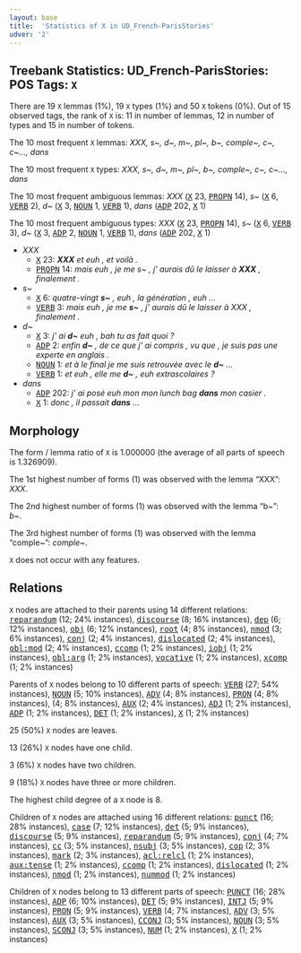 ```yaml
---
layout: base
title:  'Statistics of X in UD_French-ParisStories'
udver: '2'
---
```


## Treebank Statistics: UD_French-ParisStories: POS Tags: `X`

There are 19 `X` lemmas (1%), 19 `X` types (1%) and 50 `X` tokens (0%).
Out of 15 observed tags, the rank of `X` is: 11 in number of lemmas, 12 in number of types and 15 in number of tokens.

The 10 most frequent `X` lemmas: <em>XXX, s~, d~, m~, pl~, b~, comple~, c~, c~…, dans</em>

The 10 most frequent `X` types:  <em>XXX, s~, d~, m~, pl~, b~, comple~, c~, c~…, dans</em>

The 10 most frequent ambiguous lemmas: <em>XXX</em> (<tt><a href="fr_parisstories-pos-X.html">X</a></tt> 23, <tt><a href="fr_parisstories-pos-PROPN.html">PROPN</a></tt> 14), <em>s~</em> (<tt><a href="fr_parisstories-pos-X.html">X</a></tt> 6, <tt><a href="fr_parisstories-pos-VERB.html">VERB</a></tt> 2), <em>d~</em> (<tt><a href="fr_parisstories-pos-X.html">X</a></tt> 3, <tt><a href="fr_parisstories-pos-NOUN.html">NOUN</a></tt> 1, <tt><a href="fr_parisstories-pos-VERB.html">VERB</a></tt> 1), <em>dans</em> (<tt><a href="fr_parisstories-pos-ADP.html">ADP</a></tt> 202, <tt><a href="fr_parisstories-pos-X.html">X</a></tt> 1)

The 10 most frequent ambiguous types:  <em>XXX</em> (<tt><a href="fr_parisstories-pos-X.html">X</a></tt> 23, <tt><a href="fr_parisstories-pos-PROPN.html">PROPN</a></tt> 14), <em>s~</em> (<tt><a href="fr_parisstories-pos-X.html">X</a></tt> 6, <tt><a href="fr_parisstories-pos-VERB.html">VERB</a></tt> 3), <em>d~</em> (<tt><a href="fr_parisstories-pos-X.html">X</a></tt> 3, <tt><a href="fr_parisstories-pos-ADP.html">ADP</a></tt> 2, <tt><a href="fr_parisstories-pos-NOUN.html">NOUN</a></tt> 1, <tt><a href="fr_parisstories-pos-VERB.html">VERB</a></tt> 1), <em>dans</em> (<tt><a href="fr_parisstories-pos-ADP.html">ADP</a></tt> 202, <tt><a href="fr_parisstories-pos-X.html">X</a></tt> 1)


* <em>XXX</em>
  * <tt><a href="fr_parisstories-pos-X.html">X</a></tt> 23: <em><b>XXX</b> et euh , et voilà .</em>
  * <tt><a href="fr_parisstories-pos-PROPN.html">PROPN</a></tt> 14: <em>mais euh , je me s~ , j' aurais dû le laisser à <b>XXX</b> , finalement .</em>
* <em>s~</em>
  * <tt><a href="fr_parisstories-pos-X.html">X</a></tt> 6: <em>quatre-vingt <b>s~</b> , euh , la génération , euh …</em>
  * <tt><a href="fr_parisstories-pos-VERB.html">VERB</a></tt> 3: <em>mais euh , je me <b>s~</b> , j' aurais dû le laisser à XXX , finalement .</em>
* <em>d~</em>
  * <tt><a href="fr_parisstories-pos-X.html">X</a></tt> 3: <em>j' ai <b>d~</b> euh , bah tu as fait quoi ?</em>
  * <tt><a href="fr_parisstories-pos-ADP.html">ADP</a></tt> 2: <em>enfin <b>d~</b> , de ce que j' ai compris , vu que , je suis pas une experte en anglais .</em>
  * <tt><a href="fr_parisstories-pos-NOUN.html">NOUN</a></tt> 1: <em>et à le final je me suis retrouvée avec le <b>d~</b> …</em>
  * <tt><a href="fr_parisstories-pos-VERB.html">VERB</a></tt> 1: <em>et euh , elle me <b>d~</b> , euh extrascolaires ?</em>
* <em>dans</em>
  * <tt><a href="fr_parisstories-pos-ADP.html">ADP</a></tt> 202: <em>j' ai posé euh mon mon lunch bag <b>dans</b> mon casier .</em>
  * <tt><a href="fr_parisstories-pos-X.html">X</a></tt> 1: <em>donc , il passait <b>dans</b> …</em>

## Morphology

The form / lemma ratio of `X` is 1.000000 (the average of all parts of speech is 1.326909).

The 1st highest number of forms (1) was observed with the lemma “XXX”: <em>XXX</em>.

The 2nd highest number of forms (1) was observed with the lemma “b~”: <em>b~</em>.

The 3rd highest number of forms (1) was observed with the lemma “comple~”: <em>comple~</em>.

`X` does not occur with any features.


## Relations

`X` nodes are attached to their parents using 14 different relations: <tt><a href="fr_parisstories-dep-reparandum.html">reparandum</a></tt> (12; 24% instances), <tt><a href="fr_parisstories-dep-discourse.html">discourse</a></tt> (8; 16% instances), <tt><a href="fr_parisstories-dep-dep.html">dep</a></tt> (6; 12% instances), <tt><a href="fr_parisstories-dep-obj.html">obj</a></tt> (6; 12% instances), <tt><a href="fr_parisstories-dep-root.html">root</a></tt> (4; 8% instances), <tt><a href="fr_parisstories-dep-nmod.html">nmod</a></tt> (3; 6% instances), <tt><a href="fr_parisstories-dep-conj.html">conj</a></tt> (2; 4% instances), <tt><a href="fr_parisstories-dep-dislocated.html">dislocated</a></tt> (2; 4% instances), <tt><a href="fr_parisstories-dep-obl-mod.html">obl:mod</a></tt> (2; 4% instances), <tt><a href="fr_parisstories-dep-ccomp.html">ccomp</a></tt> (1; 2% instances), <tt><a href="fr_parisstories-dep-iobj.html">iobj</a></tt> (1; 2% instances), <tt><a href="fr_parisstories-dep-obl-arg.html">obl:arg</a></tt> (1; 2% instances), <tt><a href="fr_parisstories-dep-vocative.html">vocative</a></tt> (1; 2% instances), <tt><a href="fr_parisstories-dep-xcomp.html">xcomp</a></tt> (1; 2% instances)

Parents of `X` nodes belong to 10 different parts of speech: <tt><a href="fr_parisstories-pos-VERB.html">VERB</a></tt> (27; 54% instances), <tt><a href="fr_parisstories-pos-NOUN.html">NOUN</a></tt> (5; 10% instances), <tt><a href="fr_parisstories-pos-ADV.html">ADV</a></tt> (4; 8% instances), <tt><a href="fr_parisstories-pos-PRON.html">PRON</a></tt> (4; 8% instances),  (4; 8% instances), <tt><a href="fr_parisstories-pos-AUX.html">AUX</a></tt> (2; 4% instances), <tt><a href="fr_parisstories-pos-ADJ.html">ADJ</a></tt> (1; 2% instances), <tt><a href="fr_parisstories-pos-ADP.html">ADP</a></tt> (1; 2% instances), <tt><a href="fr_parisstories-pos-DET.html">DET</a></tt> (1; 2% instances), <tt><a href="fr_parisstories-pos-X.html">X</a></tt> (1; 2% instances)

25 (50%) `X` nodes are leaves.

13 (26%) `X` nodes have one child.

3 (6%) `X` nodes have two children.

9 (18%) `X` nodes have three or more children.

The highest child degree of a `X` node is 8.

Children of `X` nodes are attached using 16 different relations: <tt><a href="fr_parisstories-dep-punct.html">punct</a></tt> (16; 28% instances), <tt><a href="fr_parisstories-dep-case.html">case</a></tt> (7; 12% instances), <tt><a href="fr_parisstories-dep-det.html">det</a></tt> (5; 9% instances), <tt><a href="fr_parisstories-dep-discourse.html">discourse</a></tt> (5; 9% instances), <tt><a href="fr_parisstories-dep-reparandum.html">reparandum</a></tt> (5; 9% instances), <tt><a href="fr_parisstories-dep-conj.html">conj</a></tt> (4; 7% instances), <tt><a href="fr_parisstories-dep-cc.html">cc</a></tt> (3; 5% instances), <tt><a href="fr_parisstories-dep-nsubj.html">nsubj</a></tt> (3; 5% instances), <tt><a href="fr_parisstories-dep-cop.html">cop</a></tt> (2; 3% instances), <tt><a href="fr_parisstories-dep-mark.html">mark</a></tt> (2; 3% instances), <tt><a href="fr_parisstories-dep-acl-relcl.html">acl:relcl</a></tt> (1; 2% instances), <tt><a href="fr_parisstories-dep-aux-tense.html">aux:tense</a></tt> (1; 2% instances), <tt><a href="fr_parisstories-dep-ccomp.html">ccomp</a></tt> (1; 2% instances), <tt><a href="fr_parisstories-dep-dislocated.html">dislocated</a></tt> (1; 2% instances), <tt><a href="fr_parisstories-dep-nmod.html">nmod</a></tt> (1; 2% instances), <tt><a href="fr_parisstories-dep-nummod.html">nummod</a></tt> (1; 2% instances)

Children of `X` nodes belong to 13 different parts of speech: <tt><a href="fr_parisstories-pos-PUNCT.html">PUNCT</a></tt> (16; 28% instances), <tt><a href="fr_parisstories-pos-ADP.html">ADP</a></tt> (6; 10% instances), <tt><a href="fr_parisstories-pos-DET.html">DET</a></tt> (5; 9% instances), <tt><a href="fr_parisstories-pos-INTJ.html">INTJ</a></tt> (5; 9% instances), <tt><a href="fr_parisstories-pos-PRON.html">PRON</a></tt> (5; 9% instances), <tt><a href="fr_parisstories-pos-VERB.html">VERB</a></tt> (4; 7% instances), <tt><a href="fr_parisstories-pos-ADV.html">ADV</a></tt> (3; 5% instances), <tt><a href="fr_parisstories-pos-AUX.html">AUX</a></tt> (3; 5% instances), <tt><a href="fr_parisstories-pos-CCONJ.html">CCONJ</a></tt> (3; 5% instances), <tt><a href="fr_parisstories-pos-NOUN.html">NOUN</a></tt> (3; 5% instances), <tt><a href="fr_parisstories-pos-SCONJ.html">SCONJ</a></tt> (3; 5% instances), <tt><a href="fr_parisstories-pos-NUM.html">NUM</a></tt> (1; 2% instances), <tt><a href="fr_parisstories-pos-X.html">X</a></tt> (1; 2% instances)

